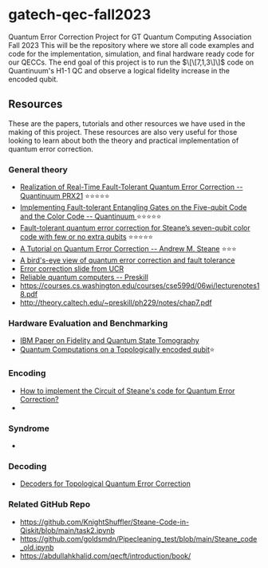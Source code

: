 # gatech-qec-fall2023
Quantum Error Correction Project for GT Quantum Computing Association Fall 2023
This will be the repository where we store all code examples and code for the implementation, simulation, and final hardware ready code for our QECCs.
The end goal of this project is to run the $\[\[7,1,3\]\]$ code on Quantinuum's H1-1 QC and observe a logical fidelity increase in the encoded qubit.


## Resources
These are the papers, tutorials and other resources we have used in the making of this project. These resources are also very useful for those looking to learn about both the theory and practical implementation of quantum error correction. 
### General theory 
- [Realization of Real-Time Fault-Tolerant Quantum Error Correction -- Quantinuum PRX21](https://journals.aps.org/prx/abstract/10.1103/PhysRevX.11.041058) :star::star::star::star::star:
- [Implementing Fault-tolerant Entangling Gates on the Five-qubit Code and the Color Code -- Quantinuum ](https://arxiv.org/pdf/2208.01863.pdf) :star::star::star::star::star:
- [Fault-tolerant quantum error correction for Steane’s seven-qubit color code with few or no extra qubits](https://arxiv.org/pdf/1804.06995.pdf) :star::star::star::star::star:
- [A Tutorial on Quantum Error Correction -- Andrew M. Steane](https://www2.physics.ox.ac.uk/sites/default/files/ErrorCorrectionSteane06.pdf) :star::star::star:
- [A bird's-eye view of quantum error correction and fault tolerance](https://arthurpesah.me/blog/2022-01-25-intro-qec-1/)
- [Error correction slide from UCR](https://intra.ece.ucr.edu/~korotkov/courses/EE214-QC/QC-7-error-correction.pdf)
- [Reliable quantum computers --  Preskill](http://theory.caltech.edu/~preskill/pubs/preskill-1998-reliable.pdf)
- https://courses.cs.washington.edu/courses/cse599d/06wi/lecturenotes18.pdf
- http://theory.caltech.edu/~preskill/ph229/notes/chap7.pdf

### Hardware Evaluation and Benchmarking
- [IBM Paper on Fidelity and Quantum State Tomography](https://arxiv.org/pdf/1106.5458.pdf)
- [Quantum Computations on a Topologically encoded qubit](https://www.science.org/doi/10.1126/science.1253742 ):star:
### Encoding 
- [How to implement the Circuit of Steane's code for Quantum Error Correction?](https://quantumcomputing.stackexchange.com/questions/28807/how-to-implement-the-circuit-of-steanes-code-for-quantum-error-correction)
- 

### Syndrome

- 

### Decoding

- [Decoders for Topological Quantum Error Correction](https://arthurpesah.me/assets/pdf/case-study-surface-code.pdf)



### Related GitHub Repo

- https://github.com/KnightShuffler/Steane-Code-in-Qiskit/blob/main/task2.ipynb
- https://github.com/goldsmdn/Pipecleaning_test/blob/main/Steane_code_old.ipynb
- https://abdullahkhalid.com/qecft/introduction/book/

